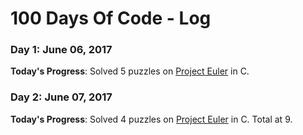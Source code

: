 # 100 Days Of Code - Log

### Day 1: June 06, 2017

**Today's Progress**: 
Solved 5 puzzles on [Project Euler](https://projecteuler.net) in C.

### Day 2: June 07, 2017

**Today's Progress**: 
Solved 4 puzzles on [Project Euler](https://projecteuler.net) in C. Total at 9.
